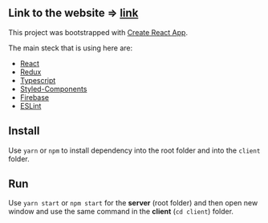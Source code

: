 ## Link to the website => [link](https://e-commerce-crwn-clothing.herokuapp.com)

This project was bootstrapped with [Create React App](https://github.com/facebook/create-react-app).

The main steck that is using here are:

- [React](https://reactjs.org/)
- [Redux](https://redux.js.org/)
- [Typescript](https://www.typescriptlang.org/)
- [Styled-Components](https://styled-components.com/)
- [Firebase](https://firebase.google.com/)
- [ESLint](https://eslint.org/)

## Install

Use `yarn` or `npm` to install dependency into the root folder and into the `client` folder.

## Run

Use `yarn start` or `npm start` for the **server** (root folder) and then open new window and use the same command in the **client** (`cd client`) folder.
